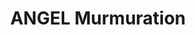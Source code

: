 ---
hackday: 09-cardiff
links:
- website: http://www.complexcarewales.org
summary: How to capture intuitive clinical decisions in real time in a way that doesn't
  interfere with the (sophisticated but delicate) cognitive process. The decisions
  are influenced by 5 underlying factors, or signifiers, that all clinicians use instinctively.
  The 5 signifiers sit on simple scale of 1 simple to 5 chaotic. The scores are added
  to create a total from 5 to 25, but more importantly the numbers create a pattern
  that matches the original intuition. This can be captured over time to show change,
  monitor safety, trigger communications, measure demand and demonstrate individual
  and collective patient outcomes.
team:
- '@complexwales'
- '@betabetic'
- '@warrenof'
- '@jasjitkauratwal'
- '@kobb'
- '@digitalst'
title: ANGEL Murmuration
---
